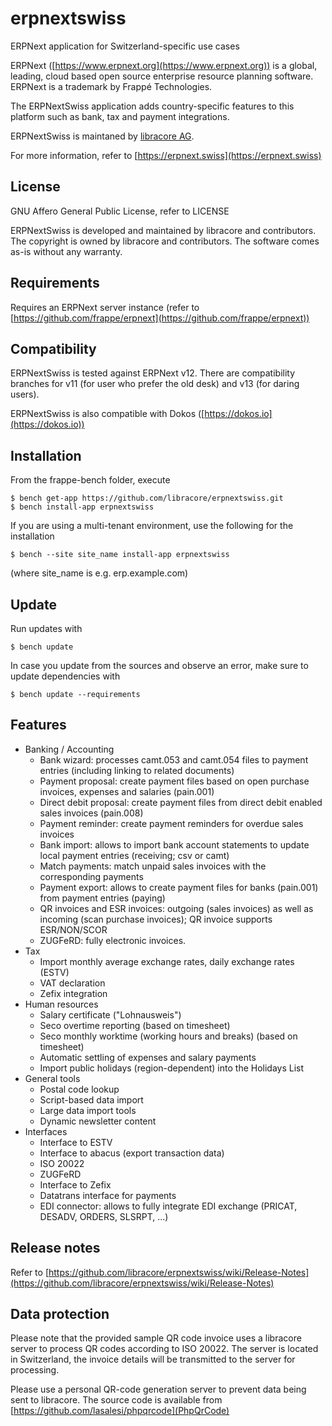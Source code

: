 # erpnextswiss
ERPNext application for Switzerland-specific use cases

ERPNext ([https://www.erpnext.org](https://www.erpnext.org)) is a global, leading, cloud based
open source enterprise resource planning software. ERPNext is a trademark by Frappé Technologies.

The ERPNextSwiss application adds country-specific features to this platform such as 
bank, tax and payment integrations.

ERPNextSwiss is maintaned by [libracore AG](https://www.libracore.com).

For more information, refer to [https://erpnext.swiss](https://erpnext.swiss)

## License 
GNU Affero General Public License, refer to LICENSE

ERPNextSwiss is developed and maintained by libracore and contributors. 
The copyright is owned by libracore and contributors. 
The software comes as-is without any warranty.

## Requirements
Requires an ERPNext server instance (refer to [https://github.com/frappe/erpnext](https://github.com/frappe/erpnext))

## Compatibility
ERPNextSwiss is tested against ERPNext v12. There are compatibility branches for v11 (for user who prefer the old desk) and v13 (for daring users).

ERPNextSwiss is also compatible with Dokos ([https://dokos.io](https://dokos.io))

## Installation
From the frappe-bench folder, execute

    $ bench get-app https://github.com/libracore/erpnextswiss.git
    $ bench install-app erpnextswiss
    
If you are using a multi-tenant environment, use the following for the installation

    $ bench --site site_name install-app erpnextswiss
    
(where site_name is e.g. erp.example.com)

## Update
Run updates with

    $ bench update

In case you update from the sources and observe an error, make sure to update dependencies with

    $ bench update --requirements

## Features 
* Banking / Accounting
    * Bank wizard: processes camt.053 and camt.054 files to payment entries (including linking to related documents)
    * Payment proposal: create payment files based on open purchase invoices, expenses and salaries (pain.001)
    * Direct debit proposal: create payment files from direct debit enabled sales invoices (pain.008)
    * Payment reminder: create payment reminders for overdue sales invoices
    * Bank import: allows to import bank account statements to update local payment entries (receiving; csv or camt)
    * Match payments: match unpaid sales invoices with the corresponding payments
    * Payment export: allows to create payment files for banks (pain.001) from payment entries (paying)
    * QR invoices and ESR invoices: outgoing (sales invoices) as well as incoming (scan purchase invoices); QR invoice supports ESR/NON/SCOR
    * ZUGFeRD: fully electronic invoices.
* Tax
    * Import monthly average exchange rates, daily exchange rates (ESTV)
    * VAT declaration
    * Zefix integration
* Human resources
    * Salary certificate ("Lohnausweis")
    * Seco overtime reporting (based on timesheet)
    * Seco monthly worktime (working hours and breaks) (based on timesheet)
    * Automatic settling of expenses and salary payments
    * Import public holidays (region-dependent) into the Holidays List
* General tools
    * Postal code lookup
    * Script-based data import
    * Large data import tools
    * Dynamic newsletter content
 * Interfaces
    * Interface to ESTV
    * Interface to abacus (export transaction data)
    * ISO 20022
    * ZUGFeRD
    * Interface to Zefix
    * Datatrans interface for payments
    * EDI connector: allows to fully integrate EDI exchange (PRICAT, DESADV, ORDERS, SLSRPT, ...)

## Release notes
Refer to [https://github.com/libracore/erpnextswiss/wiki/Release-Notes](https://github.com/libracore/erpnextswiss/wiki/Release-Notes)

## Data protection
Please note that the provided sample QR code invoice uses a libracore server to process QR codes according to ISO 20022. The server is located in Switzerland, the invoice details will be transmitted to the server for processing.

Please use a personal QR-code generation server to prevent data being sent to libracore. The source code is available from [https://github.com/lasalesi/phpqrcode](PhpQrCode)
